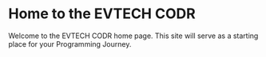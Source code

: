 # Home to the EVTECH CODR

Welcome to the EVTECH CODR home page. This site will serve as a starting place for your Programming Journey.


